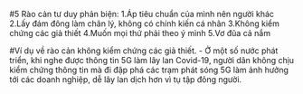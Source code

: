 #5 Rào cản tư duy phản biện:
	1.Áp tiêu chuẩn của mình nên người khác
	2.Lấy đám đông làm chân lý, không có chính kiến cá nhân
	3.Không kiểm chứng các giả thiết
	4.Muốn mọi thứ phải theo ý mình
	5.Vơ đũa cả nắm
  
#Ví dụ về rào cản không kiểm chứng các giả thiết.
    - Ở một số nước phát triển, khi nghe được thông tin 5G làm lây lan Covid-19, người dân không chịu kiểm chứng thông tin mà đi đập phá các trạm phát sóng 5G làm ảnh hưởng tới các doanh nghiệp, dễ lây lan dịch hơn vì tụ tập đông người.
   
